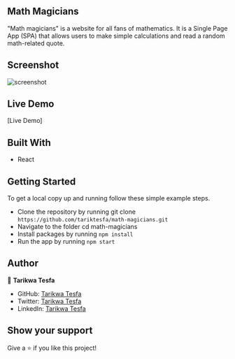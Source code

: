 ## Math Magicians

"Math magicians" is a website for all fans of mathematics. It is a Single Page App (SPA) that allows users to make simple calculations and read a random math-related quote.
## Screenshot

![screenshot](https://user-images.githubusercontent.com/38283436/153860590-58777396-f1d6-48a3-b160-7093a8ac1b06.PNG)

## Live Demo

[Live Demo]
## Built With

- React

## Getting Started

To get a local copy up and running follow these simple example steps.

- Clone the repository by running git clone `https://github.com/tariktesfa/math-magicians.git`
- Navigate to the folder cd math-magicians
- Install packages by running `npm install`
- Run the app by running `npm start`

## Author

👤 **Tarikwa Tesfa**

- GitHub: [Tarikwa Tesfa](https://github.com/tariktesfa)
- Twitter: [Tarikwa Tesfa](https://twitter.com/tarik_tesfa)
- LinkedIn: [Tarikwa Tesfa](https://www.linkedin.com/in/tarikwa-tesfa-232a64167/)

## Show your support

Give a ⭐ if you like this project!
